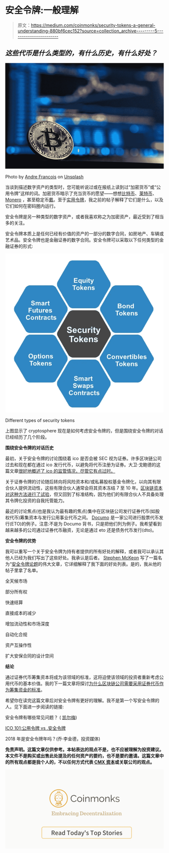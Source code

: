 # 安全令牌:一般理解

> 原文：<https://medium.com/coinmonks/security-tokens-a-general-understanding-880bf6cec152?source=collection_archive---------5----------------------->

## ***这些代币是什么类型的，有什么历史，有什么好处？***

![](img/affb0116cd95443e9fb4053b61923e7b.png)

Photo by [Andre Francois](https://unsplash.com/@silverhousehd?utm_source=medium&utm_medium=referral) on [Unsplash](https://unsplash.com?utm_source=medium&utm_medium=referral)

当谈到描述数字资产的类型时，您可能听说过或在报纸上读到过“加密货币”或“公用令牌”这样的词。加密货币暗示了充当货币的愿望——想想[比特币](https://coinmarketcap.com/currencies/bitcoin/)、[莱特币](https://coinmarketcap.com/currencies/litecoin/)、 [Monero](https://coinmarketcap.com/currencies/monero/) ，甚至稳定币[戴](https://coinmarketcap.com/currencies/dai/)。至于[实用令牌](/coinmonks/utility-tokens-a-general-understanding-f6a5f9699cc0)，我之前的帖子解释了它们是什么，以及它们如何在密码圈内运行。

安全令牌是另一种类型的数字资产，或者我喜欢称之为加密资产，最近受到了相当多的关注。

安全令牌本质上是任何已经有价值的资产的一部分的数字合同，如房地产、车辆或艺术品。安全令牌也是金融证券的数字合同。安全令牌可以采取以下任何类型的金融证券的形式:

![](img/0de5c36e0dbd1663b45fa7b6634d1461.png)

Different types of security tokens

上图显示了 cryptosphere 现在是如何考虑安全令牌的，但是围绕安全令牌的对话已经经历了几个阶段。

**围绕安全令牌的对话历史**

最初，关于安全令牌的讨论围绕着 ico 是否会被 SEC 视为证券。许多区块链公司过去和现在都在通过 ico 发行代币，以避免将代币注册为证券。大卫·戈鲍德的这篇文章[很好地概述了 ico 的监管情况，尽管它有点过时。](/cryptos-today/icos-and-the-saft-why-what-and-how-9dee58cc0059)

关于证券令牌的讨论随后转向将风险资本和/或私募股权基金令牌化，以向其有限合伙人提供流动性，这些有限合伙人通常会将其资本冻结 7 至 10 年。[区块链资本对这种方法进行了试验](https://www.wsj.com/articles/after-ico-experiment-blockchain-capital-reverts-to-standard-vc-fund-structure-1521767213)，但又回到了标准结构，因为他们的有限合伙人不具备处理其令牌化投资的自我托管能力。

最近的讨论焦点(也是我认为最有趣的焦点)集中在区块链公司发行证券代币(如股权代币)筹集资本与发行公用事业代币之间。 [Documo](https://www.documo.com/investors/eto) 是一家公司进行股票代币发行(ETO)的例子。注意:不是为 Documo 背书，只是把他们列为例子。我希望看到越来越多的公司通过证券代币融资，无论是通过 eto 还是债务代币发行(dto)。

**安全令牌的优势**

我可以重写一个关于安全令牌为持有者提供的所有好处的解释，或者我可以承认其他人已经为我们写出了这些好处。我承认是后者。 [Stephen McKeon](https://medium.com/u/d1b00c9f1ea7?source=post_page-----880bf6cec152--------------------------------) 写了一篇名为“[安全令牌论题](https://hackernoon.com/the-security-token-thesis-4c5904761063)的伟大文章，它详细解释了我下面的好处列表。是的，我从他的帖子里拿了名单。

全天候市场

部分所有权

快速结算

直接成本的减少

增加流动性和市场深度

自动化合规

资产互操作性

扩大安保合同的设计空间

**结论**

通过证券代币筹集资本将成为该领域的标准，这将迫使该领域的投资者重新考虑公用代币的基本价值。我的下一篇文章将探讨[为什么区块链公司需要采用证券代币作为筹集资金的标准](/@joel_4033/the-argument-for-security-tokens-part-1-of-3-4bef6b8d8622)。

希望你在读完这篇文章后对安全令牌有更好的理解。我不是第一个写安全令牌的人。见下面进一步阅读的链接:

安全令牌有哪些常见问题？ ( [凯尔梅](https://medium.com/u/accec573e85e?source=post_page-----880bf6cec152--------------------------------))

[ICO 101:公用令牌 vs .安全令牌](https://strategiccoin.com/ico-101-utility-tokens-vs-security-tokens/)

2018 年是安全令牌年吗？(乔·李金德，投资媒体)

**免责声明。这篇文章仅供参考。本帖表达的观点不是，也不应被理解为投资建议。本文件不是购买或出售此处提及的任何资产的要约，也不是要约邀请。这篇文章中的所有观点都是我个人的，不以任何方式代表 [CMX 资本](http://www.cmx-capital.com)或关联公司的观点。**

[![](img/449450761cd76f44f9ae574333f9e9af.png)](http://bit.ly/2G71Sp7)